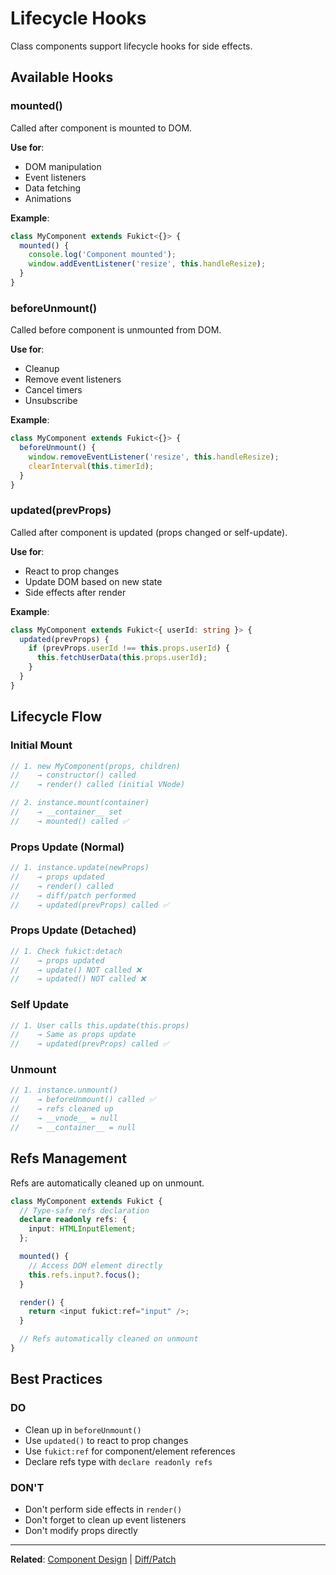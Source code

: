 # Lifecycle Hooks

Class components support lifecycle hooks for side effects.

## Available Hooks

### mounted()

Called after component is mounted to DOM.

**Use for**:

- DOM manipulation
- Event listeners
- Data fetching
- Animations

**Example**:

```typescript
class MyComponent extends Fukict<{}> {
  mounted() {
    console.log('Component mounted');
    window.addEventListener('resize', this.handleResize);
  }
}
```

### beforeUnmount()

Called before component is unmounted from DOM.

**Use for**:

- Cleanup
- Remove event listeners
- Cancel timers
- Unsubscribe

**Example**:

```typescript
class MyComponent extends Fukict<{}> {
  beforeUnmount() {
    window.removeEventListener('resize', this.handleResize);
    clearInterval(this.timerId);
  }
}
```

### updated(prevProps)

Called after component is updated (props changed or self-update).

**Use for**:

- React to prop changes
- Update DOM based on new state
- Side effects after render

**Example**:

```typescript
class MyComponent extends Fukict<{ userId: string }> {
  updated(prevProps) {
    if (prevProps.userId !== this.props.userId) {
      this.fetchUserData(this.props.userId);
    }
  }
}
```

## Lifecycle Flow

### Initial Mount

```typescript
// 1. new MyComponent(props, children)
//    → constructor() called
//    → render() called (initial VNode)

// 2. instance.mount(container)
//    → __container__ set
//    → mounted() called ✅
```

### Props Update (Normal)

```typescript
// 1. instance.update(newProps)
//    → props updated
//    → render() called
//    → diff/patch performed
//    → updated(prevProps) called ✅
```

### Props Update (Detached)

```typescript
// 1. Check fukict:detach
//    → props updated
//    → update() NOT called ❌
//    → updated() NOT called ❌
```

### Self Update

```typescript
// 1. User calls this.update(this.props)
//    → Same as props update
//    → updated(prevProps) called ✅
```

### Unmount

```typescript
// 1. instance.unmount()
//    → beforeUnmount() called ✅
//    → refs cleaned up
//    → __vnode__ = null
//    → __container__ = null
```

## Refs Management

Refs are automatically cleaned up on unmount.

```typescript
class MyComponent extends Fukict {
  // Type-safe refs declaration
  declare readonly refs: {
    input: HTMLInputElement;
  };

  mounted() {
    // Access DOM element directly
    this.refs.input?.focus();
  }

  render() {
    return <input fukict:ref="input" />;
  }

  // Refs automatically cleaned on unmount
}
```

## Best Practices

### DO

- Clean up in `beforeUnmount()`
- Use `updated()` to react to prop changes
- Use `fukict:ref` for component/element references
- Declare refs type with `declare readonly refs`

### DON'T

- Don't perform side effects in `render()`
- Don't forget to clean up event listeners
- Don't modify props directly

---

**Related**: [Component Design](./component-design.md) | [Diff/Patch](./diff-patch.md)
